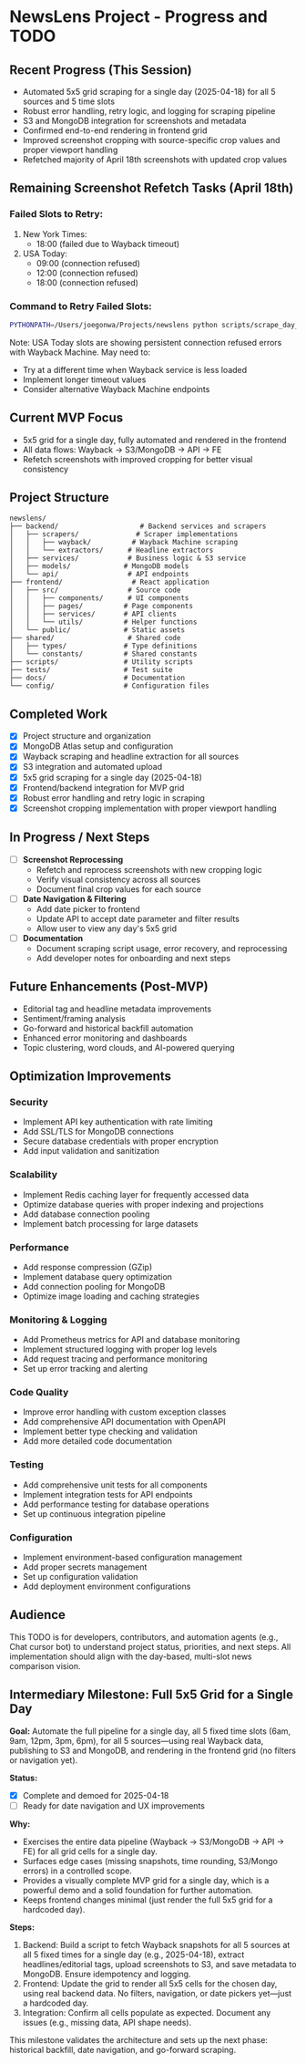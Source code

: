 # NewsLens Project - Progress and TODO

## Recent Progress (This Session)
- Automated 5x5 grid scraping for a single day (2025-04-18) for all 5 sources and 5 time slots
- Robust error handling, retry logic, and logging for scraping pipeline
- S3 and MongoDB integration for screenshots and metadata
- Confirmed end-to-end rendering in frontend grid
- Improved screenshot cropping with source-specific crop values and proper viewport handling
- Refetched majority of April 18th screenshots with updated crop values

## Remaining Screenshot Refetch Tasks (April 18th)
### Failed Slots to Retry:
1. New York Times:
   - 18:00 (failed due to Wayback timeout)
2. USA Today:
   - 09:00 (connection refused)
   - 12:00 (connection refused)
   - 18:00 (connection refused)

### Command to Retry Failed Slots:
```bash
PYTHONPATH=/Users/joegonwa/Projects/newslens python scripts/scrape_day_grid.py --date 2025-04-18 --times 18:00 09:00 12:00 --overwrite
```

Note: USA Today slots are showing persistent connection refused errors with Wayback Machine. May need to:
- Try at a different time when Wayback service is less loaded
- Implement longer timeout values
- Consider alternative Wayback Machine endpoints

## Current MVP Focus
- 5x5 grid for a single day, fully automated and rendered in the frontend
- All data flows: Wayback → S3/MongoDB → API → FE
- Refetch screenshots with improved cropping for better visual consistency

## Project Structure
```
newslens/
├── backend/                    # Backend services and scrapers
│   ├── scrapers/              # Scraper implementations
│   │   ├── wayback/          # Wayback Machine scraping
│   │   └── extractors/      # Headline extractors
│   ├── services/            # Business logic & S3 service
│   ├── models/             # MongoDB models
│   └── api/                 # API endpoints
├── frontend/                 # React application
│   ├── src/                 # Source code
│   │   ├── components/      # UI components
│   │   ├── pages/          # Page components
│   │   ├── services/       # API clients
│   │   └── utils/          # Helper functions
│   └── public/             # Static assets
├── shared/                  # Shared code
│   ├── types/              # Type definitions
│   └── constants/          # Shared constants
├── scripts/                # Utility scripts
├── tests/                  # Test suite
├── docs/                   # Documentation
└── config/                 # Configuration files
```

## Completed Work
- [x] Project structure and organization
- [x] MongoDB Atlas setup and configuration
- [x] Wayback scraping and headline extraction for all sources
- [x] S3 integration and automated upload
- [x] 5x5 grid scraping for a single day (2025-04-18)
- [x] Frontend/backend integration for MVP grid
- [x] Robust error handling and retry logic in scraping
- [x] Screenshot cropping implementation with proper viewport handling

## In Progress / Next Steps
- [ ] **Screenshot Reprocessing**
  - Refetch and reprocess screenshots with new cropping logic
  - Verify visual consistency across all sources
  - Document final crop values for each source
- [ ] **Date Navigation & Filtering**
  - Add date picker to frontend
  - Update API to accept date parameter and filter results
  - Allow user to view any day's 5x5 grid
- [ ] **Documentation**
  - Document scraping script usage, error recovery, and reprocessing
  - Add developer notes for onboarding and next steps

## Future Enhancements (Post-MVP)
- Editorial tag and headline metadata improvements
- Sentiment/framing analysis
- Go-forward and historical backfill automation
- Enhanced error monitoring and dashboards
- Topic clustering, word clouds, and AI-powered querying

## Optimization Improvements

### Security
- Implement API key authentication with rate limiting
- Add SSL/TLS for MongoDB connections
- Secure database credentials with proper encryption
- Add input validation and sanitization

### Scalability
- Implement Redis caching layer for frequently accessed data
- Optimize database queries with proper indexing and projections
- Add database connection pooling
- Implement batch processing for large datasets

### Performance
- Add response compression (GZip)
- Implement database query optimization
- Add connection pooling for MongoDB
- Optimize image loading and caching strategies

### Monitoring & Logging
- Add Prometheus metrics for API and database monitoring
- Implement structured logging with proper log levels
- Add request tracing and performance monitoring
- Set up error tracking and alerting

### Code Quality
- Improve error handling with custom exception classes
- Add comprehensive API documentation with OpenAPI
- Implement better type checking and validation
- Add more detailed code documentation

### Testing
- Add comprehensive unit tests for all components
- Implement integration tests for API endpoints
- Add performance testing for database operations
- Set up continuous integration pipeline

### Configuration
- Implement environment-based configuration management
- Add proper secrets management
- Set up configuration validation
- Add deployment environment configurations

## Audience
This TODO is for developers, contributors, and automation agents (e.g., Chat cursor bot) to understand project status, priorities, and next steps. All implementation should align with the day-based, multi-slot news comparison vision.

## Intermediary Milestone: Full 5x5 Grid for a Single Day

**Goal:**
Automate the full pipeline for a single day, all 5 fixed time slots (6am, 9am, 12pm, 3pm, 6pm), for all 5 sources—using real Wayback data, publishing to S3 and MongoDB, and rendering in the frontend grid (no filters or navigation yet).

**Status:**
- [x] Complete and demoed for 2025-04-18
- [ ] Ready for date navigation and UX improvements

**Why:**
- Exercises the entire data pipeline (Wayback → S3/MongoDB → API → FE) for all grid cells for a single day.
- Surfaces edge cases (missing snapshots, time rounding, S3/Mongo errors) in a controlled scope.
- Provides a visually complete MVP grid for a single day, which is a powerful demo and a solid foundation for further automation.
- Keeps frontend changes minimal (just render the full 5x5 grid for a hardcoded day).

**Steps:**
1. Backend: Build a script to fetch Wayback snapshots for all 5 sources at all 5 fixed times for a single day (e.g., 2025-04-18), extract headlines/editorial tags, upload screenshots to S3, and save metadata to MongoDB. Ensure idempotency and logging.
2. Frontend: Update the grid to render all 5x5 cells for the chosen day, using real backend data. No filters, navigation, or date pickers yet—just a hardcoded day.
3. Integration: Confirm all cells populate as expected. Document any issues (e.g., missing data, API shape needs).

This milestone validates the architecture and sets up the next phase: historical backfill, date navigation, and go-forward scraping. 